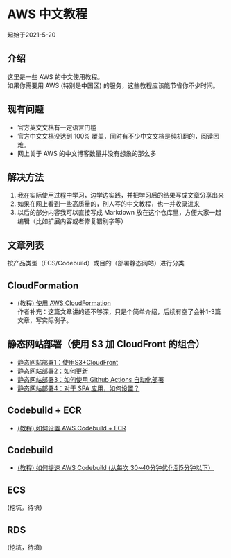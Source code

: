 # AWS 中文教程
起始于2021-5-20  

## 介绍
这里是一些 AWS 的中文使用教程。  
如果你需要用 AWS (特别是中国区) 的服务，这些教程应该能节省你不少时间。  

## 现有问题
* 官方英文文档有一定语言门槛
* 官方中文文档没达到 100% 覆盖，同时有不少中文文档是纯机翻的，阅读困难。
* 网上关于 AWS 的中文博客数量并没有想象的那么多

## 解决方法
1. 我在实际使用过程中学习，边学边实践，并把学习后的结果写成文章分享出来
2. 如果在网上看到一些高质量的，別人写的中文教程，也一并收录进来
3. 以后的部分内容我可以直接写成 Markdown 放在这个仓库里，方便大家一起编辑（比如扩展内容或者修复错别字等） 

<!--
4. 在本列表的最底部我会贴一些高质量的英文教程的链接，方便能读英文的那一部分读者。
-->

## 文章列表
按产品类型（ECS/Codebuild）或目的（部署静态网站）进行分类  

## CloudFormation
* [(教程) 使用 AWS CloudFormation](https://1c7.me/aws-cloudformation-tutorial-in-chinese/)    
作者补充：这篇文章讲的还不够深，只是个简单介绍，后续有空了会补1-3篇文章，写实际例子。   
## 静态网站部署（使用 S3 加 CloudFront 的组合）
* [静态网站部署1：使用S3+CloudFront](https://1c7.me/deploy-static-site-with-aws-s3-and-cloudfront/)
* [静态网站部署2：如何更新](https://1c7.me/tutorial-2-how-to-update-static-website-hosting-on-aws-s3-and-cloudfront/)
* [静态网站部署3：如何使用 Github Actions 自动化部署](https://1c7.me/tutorial-3-automate-s3-cloudfront-deployment-with-github-actions/)
* [静态网站部署4：对于 SPA 应用，如何设置？](https://1c7.me/tutorial-4-spa-setting-on-cloudfront/)

## Codebuild + ECR
* [(教程) 如何设置 AWS Codebuild + ECR](https://1c7.me/tutorials-aws-codebuild-and-ecr/)

## Codebuild
* [(教程) 如何提速 AWS Codebuild (从每次 30~40分钟优化到5分钟以下）](https://1c7.me/improve-aws-china-codebuild-speed-40minute-to-5minute/)   

## ECS
(挖坑，待填)

## RDS
(挖坑，待填)